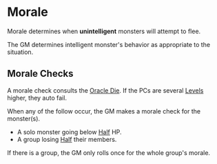 # Morale

Morale determines when **unintelligent** monsters will attempt to flee.

The GM determines intelligent monster's behavior as appropriate to the situation.

## Morale Checks

A morale check consults the [Oracle Die](../../Game%20Procedures/Core%20Procedures/Oracle%20Die.md). If the PCs are several [Levels](../../Player%20Characters/Progression/Level.md) higher, they auto fail.

When any of the follow occur, the GM makes a morale check for the monster(s).

- A solo monster going below [Half](../../Game%20Procedures/Core%20Procedures/Half.md) HP.
- A group losing [Half](../../Game%20Procedures/Core%20Procedures/Half.md) their members.

If there is a group, the GM only rolls once for the whole group's morale.
